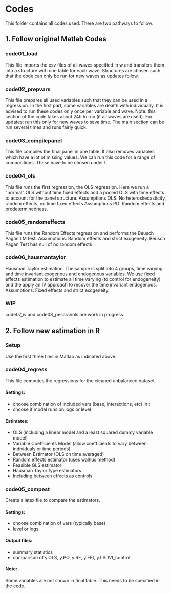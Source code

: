 # Codes

This folder contains all codes used. There are two pathways to follow:

## 1. Follow original Matlab Codes

### code01_load
This file imports the csv files of all waves specified in w and transfers them into a structure with one table for each wave.
Structures are chosen such that the code can only be run for new waves as updates follow.

### code02_prepvars
This file prepares all used variables such that they can be used in a regression. 
In the first part, some variables are dealth with individually. It is advised to run these codes only once per variable and wave. Note: this section of the code takes about 24h to run (if all waves are used). For updates: run this only for new waves to sava time.
The main section can be run several times and runs fairly quick.

### code03_compilepanel
This file compiles the final panel in one table. It also removes variables which have a lot of missing values.
We can run this code for a range of compositions. These have to be chosen under t.

### code04_ols
This file runs the first regression, the OLS regression.
Here we run a "normal" OLS without time fixed effects and a pooled OLS with time effects to account for the panel structure.
Assumptions OLS: No heteroskedasticity, random effects, no time fixed effects
Assumptions PO: Random effects and predeterminedness.

### code05_randomeffects
This file runs the Random Effects regression and performs the Beusch Pagan LM test.
Assumptions: Random effects and strict exogeneity.
Beusch Pagan Test has null of no random effects

### code06_hausmantaylor
Hausman Taylor estimation. The sample is split into 4 groups, time varying and time invariant exogenous and endogenous variables. 
We use fixed effects estimation to estimate all time varying (to control for endogeneity) and the apply an IV approach to recover the time invariant endogenous.
Assumptions: Fixed effects and strict exogeneity.

### WIP
code07_iv and code08_pesaranols are work in progress.

## 2. Follow new estimation in R

### Setup
Use the first three files in Matlab as indicated above.

### code04_regress
This file computes the regressions for the cleaned unbalanced dataset.
#### Settings: 
- choose combination of included vars (base, interactions, etc) in t          
- choose if model runs on logs or level
#### Estimates: 
- OLS (including a linear model and a least squared dummy variable model)
- Variable Coefficients Model (allow coefficients to vary between individuals or time periods)
- Between Estimator (OLS on time averaged)
- Random effects estimator (uses walhus method)
- Feasible GLS estimator 
- Hausman Taylor type estimators
- Including between effects as controls

### code05_compest
Create a latex file to compare the estimators.
#### Settings: 
- choose combination of vars (typically base)
- level or logs
#### Output files: 
- summary statistics 
- comparison of y.OLS, y.PO, y.RE, y.FEt, y.LSDVt_control
#### Note:
Some variables are not shown in final table. This needs to be specified in the code.

